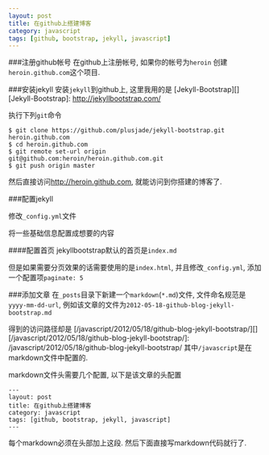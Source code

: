 ```yaml
---
layout: post
title: 在github上搭建博客
category: javascript
tags: [github, bootstrap, jekyll, javascript]
---
```


###注册github帐号
在github上注册帐号, 如果你的帐号为`heroin`
创建`heroin.github.com`这个项目.


###安装jekyll
安装`jekyll`到github上, 这里我用的是
[Jekyll-Bootstrap][]
  [Jekyll-Bootstrap]: http://jekyllbootstrap.com/

执行下列`git`命令

    $ git clone https://github.com/plusjade/jekyll-bootstrap.git heroin.github.com
    $ cd heroin.github.com
    $ git remote set-url origin git@github.com:heroin/heroin.github.com.git
    $ git push origin master

然后直接访问<http://heroin.github.com>, 就能访问到你搭建的博客了.


###配置jekyll

修改`_config.yml`文件

将一些基础信息配置成想要的内容


####配置首页
jekyllbootstrap默认的首页是`index.md`

但是如果需要分页效果的话需要使用的是`index.html`, 并且修改`_config.yml`, 添加一个配置项`paginate: 5`



###添加文章
在`_posts`目录下新建一个`markdown`(`*.md`)文件,
文件命名规范是`yyyy-mm-dd-url`, 例如该文章的文件为`2012-05-18-github-blog-jekyll-bootstrap.md`

得到的访问路径却是
[/javascript/2012/05/18/github-blog-jekyll-bootstrap/][]
  [/javascript/2012/05/18/github-blog-jekyll-bootstrap/]: /javascript/2012/05/18/github-blog-jekyll-bootstrap/
其中`/javascript`是在markdown文件中配置的.


markdown文件头需要几个配置, 以下是该文章的头配置

    ---
    layout: post
    title: 在github上搭建博客
    category: javascript
    tags: [github, bootstrap, jekyll, javascript]
    ---

每个markdown必须在头部加上这段. 然后下面直接写markdown代码就行了.
